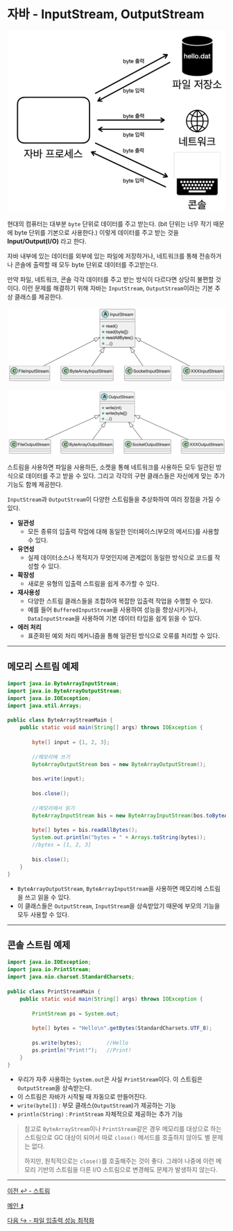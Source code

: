 # 자바 - InputStream, OutputStream

![img_1.png](image/img_1.png)

현대의 컴퓨터는 대부분 `byte` 단위로 데이터를 주고 받는다. (bit 단위는 너무 작기 때문에 byte 단위를 기본으로 사용한다.)
이렇게 데이터를 주고 받는 것을 **Input/Output(I/O)** 라고 한다.

자바 내부에 있는 데이터를 외부에 있는 파일에 저장하거나, 네트워크를 통해 전송하거나
콘솔에 출력할 때 모두 byte 단위로 데이터를 주고받는다.

만약 파일, 네트워크, 콘솔 각각 데이터를 주고 받는 방식이 다르다면 상당히 불편할 것이다.
이런 문제를 해결하기 위해 자바는 `InputStream`, `OutputStream`이라는 기본 추상 클래스를 제공한다.

![img_2.png](image/img_2.png)

![img_3.png](image/img_3.png)

스트림을 사용하면 파일을 사용하든, 소켓을 통해 네트워크를 사용하든 모두 일관된 방식으로
데이터를 주고 받을 수 있다. 그리고 각각의 구현 클래스들은 자신에게 맞는 추가 기능도 함께 제공한다.

`InputStream`과 `OutputStream`이 다양한 스트림들을 추상화하여 여러 장점을 가질 수 있다.

- **일관성**
  - 모든 종류의 입출력 작업에 대해 동일한 인터페이스(부모의 메서드)를 사용할 수 있다.
- **유연성**
  - 실제 데이터소스나 목적지가 무엇인지에 관계없이 동일한 방식으로 코드를 작성할 수 있다.
- **확장성**
  - 새로운 유형의 입출력 스트림을 쉽게 추가할 수 있다.
- **재사용성**
  - 다양한 스트림 클래스들을 조합하여 복잡한 입출력 작업을 수행할 수 있다.
  - 예를 들어 `BufferedInputStream`을 사용하여 성능을 향상시키거나, `DataInputStream`을 사용하여
    기본 데이터 타입을 쉽게 읽을 수 있다.
- **에러 처리**
  - 표준화된 예외 처리 메커니즘을 통해 일관된 방식으로 오류를 처리할 수 있다.

---

## 메모리 스트림 예제

```java
import java.io.ByteArrayInputStream;
import java.io.ByteArrayOutputStream;
import java.io.IOException;
import java.util.Arrays;

public class ByteArrayStreamMain {
    public static void main(String[] args) throws IOException {

        byte[] input = {1, 2, 3};

        //메모리에 쓰기
        ByteArrayOutputStream bos = new ByteArrayOutputStream();

        bos.write(input);

        bos.close();

        //메모리에서 읽기
        ByteArrayInputStream bis = new ByteArrayInputStream(bos.toByteArray());

        byte[] bytes = bis.readAllBytes();
        System.out.println("bytes = " + Arrays.toString(bytes));
        //bytes = [1, 2, 3]

        bis.close();
    }
}
```

- `ByteArrayOutputStream`, `ByteArrayInputStream`을 사용하면 메모리에 스트림을 쓰고 읽을 수 있다.
- 이 클래스들은 `OutputStream`, `InputStream`을 상속받았기 때문에 부모의 기능을 모두 사용할 수 있다. 

---

## 콘솔 스트림 예제

```java
import java.io.IOException;
import java.io.PrintStream;
import java.nio.charset.StandardCharsets;

public class PrintStreamMain {
    public static void main(String[] args) throws IOException {

        PrintStream ps = System.out;

        byte[] bytes = "Hello\n".getBytes(StandardCharsets.UTF_8);

        ps.write(bytes);        //Hello
        ps.println("Print!");   //Print!
    }
}
```

- 우리가 자주 사용하는 `System.out`은 사실 `PrintStream`이다. 이 스트림은 `OutputStream`을 상속받는다.
- 이 스트림은 자바가 시작될 때 자동으로 만들어진다.
- `write(byte[]`) : 부모 클래스(`OutputStream`)가 제공하는 기능
- `println(String)` : `PrintStream` 자체적으로 제공하는 추가 기능

> 참고로 `ByteArrayStream`이나 `PrintStream`같은 경우 메모리를 대상으로 하는
> 스트림으로 GC 대상이 되어서 따로 `close()` 메서드를 호출하지 않아도 별 문제는 없다.
> 
> 하지만, 원칙적으로는 `close()`를 호출해주는 것이 좋다. 그래야 나중에 이런 메모리 기반의
> 스트림을 다른 I/O 스트림으로 변경해도 문제가 발생하지 않는다.

---

[이전 ↩️ - 스트림]()

[메인 ⏫](https://github.com/genesis12345678/TIL/blob/main/Java/adv_1/Main.md)

[다음 ↪️ - 파일 입출력 성능 최적화]()